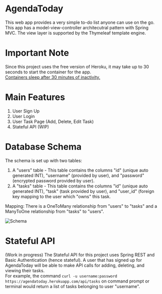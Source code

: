 # AgendaToday
This web app provides a very simple to-do list anyone can use on the go. This app has a model-view-controller architecutral pattern with Spring MVC. The view layer is supported by the Thymeleaf template engine. 

# Important Note
Since this project uses the free version of Heroku, it may take up to 30 seconds to start the container for the app.  
[Containers sleep after 30 minutes of inactivity.](https://www.heroku.com/dynos#:~:text=Sleeps%20after%2030%20mins%20of%20inactivity%2C%20otherwise%20always%20on%20depending%20on%20your%20remaining%20monthly%20free%20dyno%20hours.)


# Main Features
1. User Sign Up
2. User Login
3. User Task Page (Add, Delete, Edit Task)
4. Stateful API (WIP)

# Database Schema
The schema is set up with two tables: 
1. A "users" table - This table contains the columns "id" (unique auto generated INT), "username" (provided by user), and "password" (encrypted password provided by user).
2. A "tasks" table - This table contains the columns "id" (unique auto generated INT), "task" (task provided by user), 
   and "user_id" (foreign key mapping to the user which "owns" this task.

Mapping:
There is a OneToMany relationship from "users" to "tasks" and a ManyToOne relationship from "tasks" to "users".

![Schema](https://imgur.com/0AVpImg.png)

# Stateful API
(Work in progress)
The Stateful API for this project uses Spring REST and Basic Authentication (hence stateful). A user that has signed up for AgendaToday will be able to make API calls for adding, deleting, and viewing their tasks.  
For example, the command `curl -u username:password https://agendatoday.herokuapp.com/api/tasks` on command prompt or terminal would return a list of tasks belonging to user "username".
